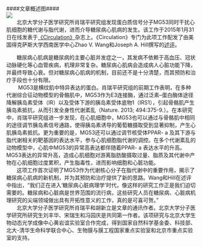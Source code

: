 <br>####文章概述图####<br>
![](http://www.imm.pku.edu.cn/data/upload/month_201502/ping_circulation.jpg)<br>
&#160; &#160; &#160; &#160;北京大学分子医学研究所肖瑞平研究组发现蛋白质信号分子MG53同时干扰心肌细胞的糖代谢与脂代谢，进而介导糖尿病心肌病的发生。该工作于2015年1月31日在线发表于[《Circulation》](http://circ.ahajournals.org/content/early/2015/01/30/CIRCULATIONAHA.114.012285.abstract)杂志上。《Circulation》专门为此项工作配发了由美国得克萨斯大学西南医学中心Zhao V. Wang和Joseph A. Hill撰写的[述评](http://circ.ahajournals.org/content/early/2015/01/30/CIRCULATIONAHA.115.015357.abstract)。
<br>

&#160; &#160; &#160; &#160;糖尿病心肌病是糖尿病的主要心脏并发症之一，其发病不依赖于高血压、冠状动脉硬化等心血管疾病，机理非常复杂。糖尿病心肌病会造成病人心脏功能下降，并最终导致心衰。但对糖尿病心肌病的机制，目前还不是十分清楚，而其预防和治疗手段也十分有限。<br>
&#160; &#160; &#160; &#160; MG53是横纹肌中特异表达的蛋白。肖瑞平研究组的前期工作表明，在多种代谢综合征动物模型的骨骼肌中，MG53作为E3连接酶，通过泛素–蛋白酶体途径降解胰岛素受体（IR）以及受体下游的胰岛素受体底物1（IRS1），引起骨骼肌产生胰岛素抵抗，从而引发全身性代谢紊乱（Nature. 2013; 494:375-9.）。在本研究中，肖瑞平研究组进一步发现，在心肌细胞中，MG53也可以通过与骨骼肌中相同的途径调节胰岛素信号通路，使得胰岛素诱导的葡萄糖摄取受到显著抑制，产生心肌胰岛素抵抗。更为重要的是，MG53还可以通过调节核受体PPAR- a 及其下游与脂代谢相关的靶基因的表达水平，参与心肌细胞脂代谢的调控。在多个代谢紊乱的动物模型中，心肌中MG53的异常高表达都伴随着PPAR- a 表达水平的升高。MG53表达的异常升高，造成心肌细胞对游离脂肪酸摄取过量、脂质及其代谢中产物在心肌细胞过度累积，产生脂毒性，进而影响细胞和心脏功能。<br>
&#160; &#160; &#160; &#160;这项工作首次证明了MG53作为代谢核心分子在脂代谢中的重要作用，揭示了糖尿病心肌病的新机制，并为其预防和治疗提供了新的思路。Wang和Hill在述评中指出，“我们正在进入‘糖尿病心脏病理学’时代，像这样的研究工作正是我们迫切需要的。糖尿病和心脏病是世界范围的流行病，这些研究人员在糖尿病、心脏病机理研究的尖端领域做出具有开拓性意义的工作，真的是可喜可贺。”<br>
&#160; &#160; &#160; &#160;北京大学分子医学研究所肖瑞平和胡新立是文章的通讯作者。北京大学分子医学研究所研究生刘丰华、宋瑞生和冯园庆是共同第一作者。该项研究与北京大学生物动态光学成像中心黄岩谊实验室合作完成，得到国家自然科学基金委、科技部、北大-清华生命科学联合中心、生物膜与膜工程国家重点实验室和北京市重点实验室的支持。<br>
